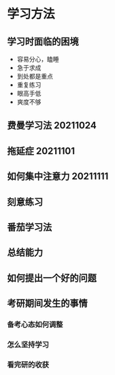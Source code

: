 # 学习方法

## 学习时面临的困境

- 容易分心，瞌睡
- 急于求成
- 到处都是重点
- 重复练习
- 眼高手低
- 爽度不够

## 费曼学习法 20211024

## 拖延症 20211101

## 如何集中注意力 20211111

## 刻意练习

## 番茄学习法

## 总结能力

## 如何提出一个好的问题

## 考研期间发生的事情

### 备考心态如何调整

### 怎么坚持学习

### 看完研的收获
